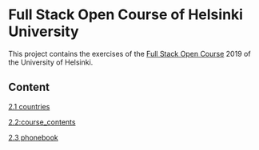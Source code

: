 
# Full Stack Open Course of Helsinki University

This project contains the exercises of the [Full Stack Open Course](https://fullstackopen.com/en/) 2019 of the University of Helsinki.

## Content
 [ 2.1 countries]()

 [ 2.2:course_contents]()
 
 [2.3 phonebook]()
